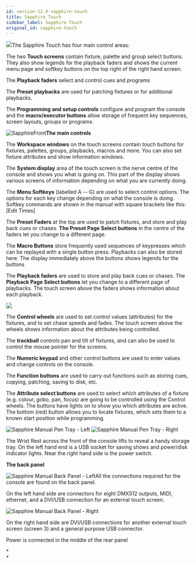 ```yaml
---
id: version-12.0-sapphire-touch
title: Sapphire Touch
sidebar_label: Sapphire Touch
original_id: sapphire-touch
---
```


![](/docs/images/image13.jpeg)The Sapphire Touch has four main control
areas:

The two **Touch screens** contain fixture, palette and group select
buttons. They also show legends for the playback faders and shows the
current menu page and softkey buttons on the top right of the right hand
screen.

The **Playback faders** select and control cues and programs

The **Preset playbacks** are used for patching fixtures or for
additional playbacks.

The **Programming and setup controls** configure and program the console
and the **macro/executor buttons** allow storage of frequent key
sequences, screen layouts, groups or programs.

![SapphireFront](/docs/images/image15.jpeg)**The main controls**

The **Workspace windows** on the touch screens contain touch buttons for
fixtures, palettes, groups, playbacks, macros and more. You can also set
fixture attributes and show information windows.

The **System display** area of the touch screen is the nerve centre of
the console and shows you what is going on. This part of the display
shows various screens of information depending on what you are currently
doing.

The **Menu Softkeys** (labelled A -- G) are used to select control
options. The options for each key change depending on what the console
is doing. Softkey commands are shown in the manual with square brackets
like this: \[Edit Times\]

The **Preset Faders** at the top are used to patch fixtures, and store
and play back cues or chases. **The Preset Page Select buttons** in the
centre of the faders let you change to a different page.

The **Macro Buttons** store frequently used sequences of keypresses
which can be replayed with a single button press. Playbacks can also be
stored here. The display immediately above the buttons shows legends for
the buttons

The **Playback faders** are used to store and play back cues or chases.
The **Playback Page Select buttons** let you change to a different page
of playbacks. The touch screen above the faders shows information about
each playback.

![](/docs/images/image16.jpeg)

The **Control wheels** are used to set control values (attributes) for
the fixtures, and to set chase speeds and fades. The touch screen above
the wheels shows information about the attributes being controlled.

The **trackball** controls pan and tilt of fixtures, and can also be
used to control the mouse pointer for the screens.

The **Numeric keypad** and other control buttons are used to enter
values and change controls on the console.

The **Function buttons** are used to carry out functions such as storing
cues, copying, patching, saving to disk, etc.

The **Attribute select buttons** are used to select which attributes of
a fixture (e.g. colour, gobo, pan, focus) are going to be controlled
using the Control wheels. The buttons have lights on to show you which
attributes are active. The bottom (red) button allows you to locate
fixtures, which sets them to a known start position while programming.

![Sapphire Manual Pen Tray -
Left](/docs/images/image18.jpeg) ![Sapphire Manual Pen Tray -
Right](/docs/images/image19.jpeg)

The Wrist Rest across the front of the console lifts to reveal a handy
storage tray. On the left hand end is a USB socket for saving shows and
power/disk indicator lights. Near the right hand side is the power
switch.

**The back panel**

![Sapphire Manual Back Panel -
Left](/docs/images/image20.jpeg)All the connections required for the
console are found on the back panel.

On the left hand side are connectors for eight DMX512 outputs, MIDI,
ethernet, and a DVI/USB connection for an external touch screen.

![Sapphire Manual Back Panel -
Right](/docs/images/image21.jpeg)

On the right hand side are DVI/USB connections for another external
touch screen (screen 3) and a general purpose USB connector.

Power is connected in the middle of the rear panel

*\
*


